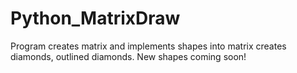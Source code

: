 # Python_MatrixDraw
Program creates matrix and implements shapes into matrix
creates diamonds, outlined diamonds.
New shapes coming soon!
